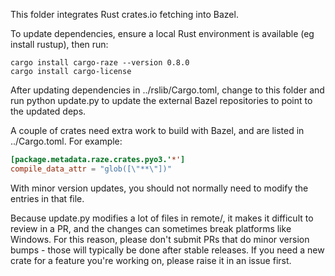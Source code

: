 This folder integrates Rust crates.io fetching into Bazel.

To update dependencies, ensure a local Rust environment is available
(eg install rustup), then run:

```
cargo install cargo-raze --version 0.8.0
cargo install cargo-license
```

After updating dependencies in ../rslib/Cargo.toml, change to this
folder and run python update.py to update the external Bazel repositories
to point to the updated deps.

A couple of crates need extra work to build with Bazel, and are listed
in ../Cargo.toml. For example:

```toml
[package.metadata.raze.crates.pyo3.'*']
compile_data_attr = "glob([\"**\"])"
```

With minor version updates, you should not normally need to modify
the entries in that file.

Because update.py modifies a lot of files in remote/, it makes it difficult to
review in a PR, and the changes can sometimes break platforms like Windows. For
this reason, please don't submit PRs that do minor version bumps - those will
typically be done after stable releases. If you need a new crate for a feature
you're working on, please raise it in an issue first.
